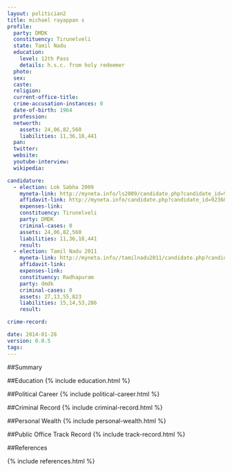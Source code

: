 ```yaml
---
layout: politician2
title: michael rayappan s
profile: 
  party: DMDK
  constituency: Tirunelveli
  state: Tamil Nadu
  education: 
    level: 12th Pass
    details: h.s.c. from holy redeemer
  photo: 
  sex: 
  caste: 
  religion: 
  current-office-title: 
  crime-accusation-instances: 0
  date-of-birth: 1964
  profession: 
  networth: 
    assets: 24,06,82,560
    liabilities: 11,36,18,441
  pan: 
  twitter: 
  website: 
  youtube-interview: 
  wikipedia: 

candidature: 
  - election: Lok Sabha 2009
    myneta-link: http://myneta.info/ls2009/candidate.php?candidate_id=9236
    affidavit-link: http://myneta.info/candidate.php?candidate_id=9236&scan=original
    expenses-link: 
    constituency: Tirunelveli 
    party: DMDK
    criminal-cases: 0
    assets: 24,06,82,560
    liabilities: 11,36,18,441
    result:  
  - election: Tamil Nadu 2011
    myneta-link: http://myneta.info//tamilnadu2011/candidate.php?candidate_id=463
    affidavit-link: 
    expenses-link: 
    constituency: Radhapuram 
    party: dmdk
    criminal-cases: 0
    assets: 27,13,55,823
    liabilities: 15,14,53,286
    result:  

crime-record: 

date: 2014-01-28
version: 0.0.5
tags: 
---
```

##Summary


##Education
{% include education.html %}


##Political Career
{% include political-career.html %}


##Criminal Record
{% include criminal-record.html %}


##Personal Wealth
{% include personal-wealth.html %}


##Public Office Track Record
{% include track-record.html %}


##References


{% include references.html %}